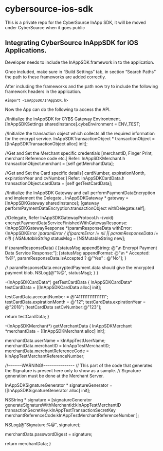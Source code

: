 # cybersource-ios-sdk
This is a private repo for the CyberSource InApp SDK, it will be moved under CyberSource when it goes public

Integrating CyberSource InAppSDK for iOS Applications. 
------------------------------------------------------

Developer needs to include the InAppSDK.framework in to the application.


Once included, make sure in “Build Settings” tab, in section “Search Paths” the path to these frameworks are added correctly. 

After including the frameworks and the path now try to include the following framework headers in the application.
```objc
#import <InAppSDK/InAppSDK.h>
```

Now the App can do the following to access the API.

//Initialize the InAppSDK for CYBS Gateway Environtment.
[InAppSDKSettings sharedInstance].cybsEnvironment = ENV_TEST;

//Initialize the transaction object which collects all the required information for the encrypt service.
InAppSDKTransactionObject * transactionObject = [[InAppSDKTransactionObject alloc] init];

//Get and Set the Merchant specific credentials [merchantID, Finger Print, merchant Reference code etc.]  Refer: InAppSDKMerchant.h
transactionObject.merchant = [self getMerchantData];

//Get and Set the Card specific details[ cardNumber, expirationMonth, expirationYear and cvNumber.] Refer: InAppSDKCardData.h
transactionObject.cardData = [self getTestCardData];

//Initialize the InAppSDK Gateway and call performPaymentDataEncryption and implement the Delegate..
InAppSDKGateway * gateway = [InAppSDKGateway sharedInstance];
[gateway performPaymentDataEncryption:transactionObject withDelegate:self];




//Delegate, Refer InAppSDKGatewayProtocol.h
-(void) encryptPaymentDataServiceFinishedWithGatewayResponse:(InAppSDKGatewayResponse *)paramResponseData withError:(InAppSDKError *)paramError
{
if(paramError != nil || paramResponseData != nil)
{
NSMutableString* statusMsg = [NSMutableString new];

if (paramResponseData)
{
[statusMsg appendString: @"\n Encrypt Payment Data Service Response:"];
[statusMsg appendFormat: @"\n  * Accepted: %@", paramResponseData.isAccepted ? @"Yes" : @"No"];
}

// paramResponseData.encryptedPayment.data should give the encrypted payment blob.
NSLog(@"%@", statusMsg);
}
}



-(InAppSDKCardData*) getTestCardData
{
InAppSDKCardData* testCardData = [[InAppSDKCardData alloc] init];

testCardData.accountNumber = @"4111111111111111";
testCardData.expirationMonth = @"12";
testCardData.expirationYear = @"2018";
[testCardData setCvNumber:@"123"];

return testCardData;
}

-(InAppSDKMerchant*) getMerchantData
{
InAppSDKMerchant *merchantData = [[InAppSDKMerchant alloc] init];

merchantData.userName = kInAppTestUserName;
merchantData.merchantID = kInAppTestMerchantID;
merchantData.merchantReferenceCode = kInAppTestMerchantReferenceNumber;

//-------WARNING!----------------
// This part of the code that generates the Signature is present here only to show as a sample.
// Signature generation must be done at the Merchant Server.

InAppSDKSignatureGenerator * signatureGenerator = [[InAppSDKSignatureGenerator alloc] init];

NSString * signature = [signatureGenerator generateSignatureWithMerchantId:kInAppTestMerchantID
transactionSecretKey:kInAppTestTransactionSecretKey
merchantReferenceCode:kInAppTestMerchantReferenceNumber ];

NSLog(@"Signature:%@", signature);

merchantData.passwordDigest = signature;

return merchantData;
}
